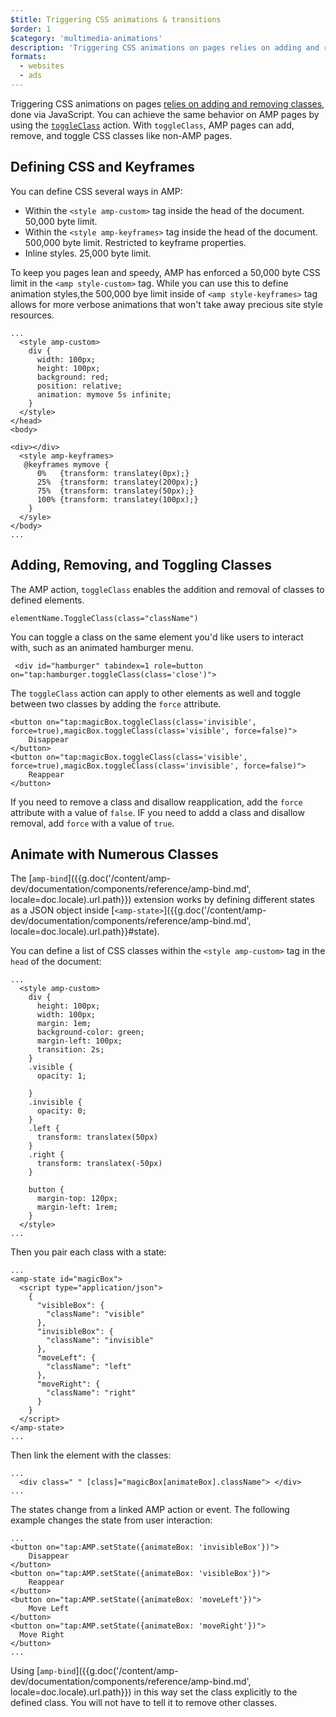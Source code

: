 ```yaml
---
$title: Triggering CSS animations & transitions
$order: 1
$category: 'multimedia-animations'
description: 'Triggering CSS animations on pages relies on adding and removing classes, done via JavaScript. You can achieve the same behavior on AMP pages by using the toggleClass action ...'
formats:
  - websites
  - ads
---
```


Triggering CSS animations on pages [relies on adding and removing classes](https://developer.mozilla.org/en-US/docs/Web/CSS/CSS_Animations/Using_CSS_animations), done via JavaScript. You can achieve the same behavior on AMP pages by using the [`toggleClass`](docs/interaction_dynamic/amp-actions-and-events#*-(all-elements)) action. With `toggleClass`, AMP pages can add, remove, and toggle CSS classes like non-AMP pages.

## Defining CSS and Keyframes

You can define CSS several ways in AMP:

*   Within the `<style amp-custom>` tag inside the head of the document. 50,000 byte limit.
*   Within the `<style amp-keyframes>` tag inside the head of the document. 500,000 byte limit. Restricted to keyframe properties.
*   Inline styles. 25,000 byte limit.

To keep you pages lean and speedy, AMP has enforced a 50,000 byte CSS limit in the `<amp style-custom>` tag. While you can use this to define animation styles,the 500,000 bye limit inside of `<amp style-keyframes>` tag allows for more verbose animations that won't take away precious site style resources.

```
...
  <style amp-custom>
    div {
      width: 100px;
      height: 100px;
      background: red;
      position: relative;
      animation: mymove 5s infinite;
    }
  </style>
</head>
<body>

<div></div>
  <style amp-keyframes>
   @keyframes mymove {
      0%   {transform: translatey(0px);}
      25%  {transform: translatey(200px);}
      75%  {transform: translatey(50px);}
      100% {transform: translatey(100px);}
    }
  </syle>
</body>
...
```

## Adding, Removing, and Toggling Classes

The AMP action, `toggleClass` enables the addition and removal of classes to defined elements.

```
elementName.ToggleClass(class="className")
```

You can toggle a class on the same element you'd like users to interact with, such as an animated hamburger menu.

```
 <div id="hamburger" tabindex=1 role=button on="tap:hamburger.toggleClass(class='close')">

```
The `toggleClass` action can apply to other elements as well and toggle between two classes by adding the `force` attribute.

```
<button on="tap:magicBox.toggleClass(class='invisible', force=true),magicBox.toggleClass(class='visible', force=false)">
    Disappear
</button>
<button on="tap:magicBox.toggleClass(class='visible', force=true),magicBox.toggleClass(class='invisible', force=false)">
    Reappear
</button>
```

If you need to remove a class and disallow reapplication, add the `force` attribute with a value of `false`. IF you need to addd a class and disallow removal, add `force` with a value of `true`.

## Animate with Numerous Classes

The [`amp-bind`]({{g.doc('/content/amp-dev/documentation/components/reference/amp-bind.md', locale=doc.locale).url.path}}) extension works by defining different states as a JSON object inside [`<amp-state>`]({{g.doc('/content/amp-dev/documentation/components/reference/amp-bind.md', locale=doc.locale).url.path}}#state).

You can define a list of CSS classes within the `<style amp-custom>` tag in the `head` of the document:

```
...
  <style amp-custom>
    div {
      height: 100px;
      width: 100px;
      margin: 1em;
      background-color: green;
      margin-left: 100px;
      transition: 2s;
    }
    .visible {
      opacity: 1;

    }
    .invisible {
      opacity: 0;
    }
    .left {
      transform: translatex(50px)
    }
    .right {
      transform: translatex(-50px)
    }

    button {
      margin-top: 120px;
      margin-left: 1rem;
    }
  </style>
...
```

Then you pair each class with a state:

```
...
<amp-state id="magicBox">
  <script type="application/json">
    {
      "visibleBox": {
        "className": "visible"
      },
      "invisibleBox": {
        "className": "invisible"
      },
      "moveLeft": {
        "className": "left"
      },
      "moveRight": {
        "className": "right"
      }
    }
  </script>
</amp-state>
...
```
Then link the element with the classes:

```
...
  <div class=" " [class]="magicBox[animateBox].className"> </div>
...
```

The states change from a linked AMP action or event. The following example changes the state from user interaction:

```
...
<button on="tap:AMP.setState({animateBox: 'invisibleBox'})">
    Disappear
</button>
<button on="tap:AMP.setState({animateBox: 'visibleBox'})">
    Reappear
</button>
<button on="tap:AMP.setState({animateBox: 'moveLeft'})">
    Move Left
</button>
<button on="tap:AMP.setState({animateBox: 'moveRight'})">
  Move Right
</button>
...
```

Using [`amp-bind`]({{g.doc('/content/amp-dev/documentation/components/reference/amp-bind.md', locale=doc.locale).url.path}}) in this way set the class explicitly to the defined class. You will not have to tell it to remove other classes.
